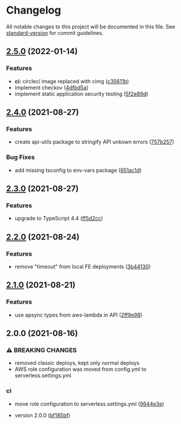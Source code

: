 # Changelog

All notable changes to this project will be documented in this file. See [standard-version](https://github.com/conventional-changelog/standard-version) for commit guidelines.

## [2.5.0](https://github.com/purple-technology/purple-stack/compare/v2.4.0...v2.5.0) (2022-01-14)


### Features

* **ci:** circleci image replaced with cimg ([c35611b](https://github.com/purple-technology/purple-stack/commit/c35611b99df2da8a8af212af38adb7b587104a1d))
* implement checkov ([4dfbd5a](https://github.com/purple-technology/purple-stack/commit/4dfbd5a886a0de5b69abd2377ce470e79fe80821))
* implement static application security testing ([5f2e89d](https://github.com/purple-technology/purple-stack/commit/5f2e89d0f92af2b26748bd042473d052379848e3))

## [2.4.0](https://github.com/purple-technology/purple-stack/compare/v2.3.0...v2.4.0) (2021-08-27)


### Features

* create api-utils package to stringify API unkown errors ([757b257](https://github.com/purple-technology/purple-stack/commit/757b257eae905cceb2a89e1b7cdfb7199bbf91a4))


### Bug Fixes

* add missing tsconfig to env-vars package ([651ac1d](https://github.com/purple-technology/purple-stack/commit/651ac1d3924144db41e4209fa6e2c4934b339a93))

## [2.3.0](https://github.com/purple-technology/purple-stack/compare/v2.2.0...v2.3.0) (2021-08-27)


### Features

* upgrade to TypeScript 4.4 ([ff5d2cc](https://github.com/purple-technology/purple-stack/commit/ff5d2ccd5ddc72f4dd37aa72889d418d96c1d647))

## [2.2.0](https://github.com/purple-technology/purple-stack/compare/v2.1.0...v2.2.0) (2021-08-24)


### Features

* remove "timeout" from local FE deployments ([3b44130](https://github.com/purple-technology/purple-stack/commit/3b44130673177c431344e1492ca462c4bac4bd35))

## [2.1.0](https://github.com/purple-technology/purple-stack/compare/v2.0.0...v2.1.0) (2021-08-21)


### Features

* use apsync types from aws-lambda in API ([2ff9e98](https://github.com/purple-technology/purple-stack/commit/2ff9e98e6a537f5f1eefaef5b0cae3f787e79905))

## 2.0.0 (2021-08-16)


### ⚠ BREAKING CHANGES

* removed classic deploys, kept only normal deploys
* AWS role configuration was moved from config.yml to serverless.settings.yml

### ci

* move role configuration to serverless.settings.yml ([9644e3e](https://github.com/purple-technology/purple-stack/commit/9644e3e35c8d72b91b5fce61b0b0a8332788ac3f))


* version 2.0.0 ([bf185bf](https://github.com/purple-technology/purple-stack/commit/bf185bf3495fcaca838a5a79bf3608b3e8c382a0))
